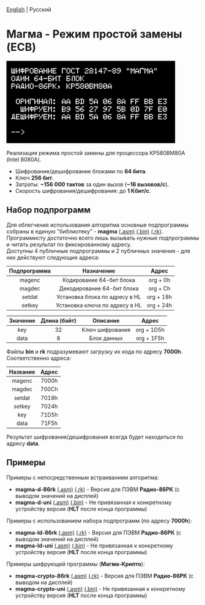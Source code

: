 [English](https://github.com/Bs0Dd/magma-8080/blob/main/ECB/README.md) | Русский

# Магма - Режим простой замены (ECB)

![Title](https://raw.githubusercontent.com/Bs0Dd/magma-8080/main/86rk.png)

Реализация режима простой замены для процессора КР580ВМ80А (Intel 8080A).

* Шифрование/дешифрование блоками по **64 бита**.
* Ключ **256 бит**.
* Затраты: **~156 000 тактов** за один вызов (**~16 вызовов/с**).
* Скорость шифрования/дешифрования: до **1 Кбит/с**.


## Набор подпрограмм

Для облегчения использования алгоритма основные подпрограммы собраны в единую "библиотеку" - **magma** [(.asm)](https://github.com/Bs0Dd/magma-8080/blob/main/ECB/magma.asm) [(.bin)](https://github.com/Bs0Dd/magma-8080/blob/main/ECB/magma.bin) [(.rk)](https://github.com/Bs0Dd/magma-8080/blob/main/ECB/magma.rk).  
Программисту достаточно всего лишь вызывать нужные подпрограммы и читать результат по фиксированному адресу.  
Доступны 4 публичные подпрограммы и 2 публичных значения - для них действуют следующие адреса:

| Подпрограмма |           Назначение           |   Адрес   |
| :----------: | :----------------------------: | :-------: |
|    magenc    |    Кодирование 64-бит блока    | org + 0h  |
|    magdec    |   Декодирование 64-бит блока   | org + Сh  |
|    setdat    | Установка блока по адресу в HL | org + 18h |
|    setkey    | Установка ключа по адресу в HL | org + 24h |

| Значение | Длина (байт) |     Описание    |   Адрес    |
| :------: | :----------: | :-------------: | :--------: |
|   key    |      32      | Ключ шифрования | org + 1D5h |
|   data   |      8       |   Блок данных   | org + 1F5h |


Файлы **bin** и **rk** подразумевают загрузку их кода по адресу **7000h**. Соответственно адреса:

| Название |  Адрес  |
| :------: | :-----: |
|  magenc  |  7000h  |
|  magdec  |  700Ch  |
|  setdat  |  7018h  |
|  setkey  |  7024h  |
|   key    |  71D5h  |
|   data   |  71F5h  |

Результат шифрования/дешифрования всегда будет находиться по адресу **data**.


## Примеры

Примеры с непосредственным встраиванием алгоритма:  
 * **magma-d-86rk** [(.asm)](https://github.com/Bs0Dd/magma-8080/blob/main/ECB/magma-d-86rk.asm) [(.rk)](https://github.com/Bs0Dd/magma-8080/blob/main/ECB/magma-d-86rk.rk) - Версия для ПЭВМ **Радио-86РК** (с выводом значений на дисплей)  
 * **magma-d-uni** [(.asm)](https://github.com/Bs0Dd/magma-8080/blob/main/ECB/magma-d-uni.asm) [(.bin)](https://github.com/Bs0Dd/magma-8080/blob/main/ECB/magma-d-uni.bin) - Не привязанная к конкретному устройству версия (**HLT** после конца программы)

Примеры с использованием набора подпрограмм (по адресу **7000h**):  
 * **magma-ld-86rk** [(.asm)](https://github.com/Bs0Dd/magma-8080/blob/main/ECB/magma-ld-86rk.asm) [(.rk)](https://github.com/Bs0Dd/magma-8080/blob/main/ECB/magma-ld-86rk.rk) - Версия для ПЭВМ **Радио-86РК** (с выводом значений на дисплей)  
 * **magma-ld-uni** [(.asm)](https://github.com/Bs0Dd/magma-8080/blob/main/ECB/magma-ld-uni.asm) [(.bin)](https://github.com/Bs0Dd/magma-8080/blob/main/ECB/magma-ld-uni.bin) - Не привязанная к конкретному устройству версия (**HLT** после конца программы)

Примеры шифрующей программы (**Магма-Крипто**):  
* **magma-crypto-86rk** [(.asm)](https://github.com/Bs0Dd/magma-8080/blob/main/ECB/magma-crypto-86rk.asm) [(.rk)](https://github.com/Bs0Dd/magma-8080/blob/main/ECB/magma-crypto-86rk.rk) - Версия для ПЭВМ **Радио-86РК** (с выводом на дисплей)  
* **magma-crypto-uni** [(.asm)](https://github.com/Bs0Dd/magma-8080/blob/main/ECB/magma-crypto-uni.asm) [(.bin)](https://github.com/Bs0Dd/magma-8080/blob/main/ECB/magma-crypto-uni.bin) - Не привязанная к конкретному устройству версия (**HLT** после конца программы)
